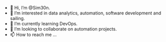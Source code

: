 - 👋 Hi, I’m @Sim30n.
- 👀 I’m interested in data analytics, automation, software development and sailing.
- 🌱 I’m currently learning DevOps.
- 💞️ I’m looking to collaborate on automation projects.
- 📫 How to reach me ...

<!---
Sim30n/Sim30n is a ✨ special ✨ repository because its `README.md` (this file) appears on your GitHub profile.
You can click the Preview link to take a look at your changes.
--->
